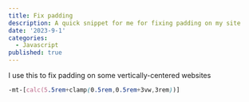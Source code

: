 ```yaml
---
title: Fix padding
description: A quick snippet for me for fixing padding on my site
date: '2023-9-1'
categories:
  - Javascript
published: true
---
```


I use this to fix padding on some vertically-centered websites

```css
-mt-[calc(5.5rem+clamp(0.5rem,0.5rem+3vw,3rem))]
```

